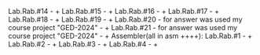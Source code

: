 Lab.Rab.#14 - +
Lab.Rab.#15 - +
Lab.Rab.#16 - +
Lab.Rab.#17 - +
Lab.Rab.#18 - +
Lab.Rab.#19 - +
Lab.Rab.#20 - for answer was used my course project "GED-2024" - +
Lab.Rab.#21 - for answer was used my course project "GED-2024" - +
Assembler(all in asm ++++):
Lab.Rab.#1 - +
Lab.Rab.#2 - +
Lab.Rab.#3 - +
Lab.Rab.#4 - +
